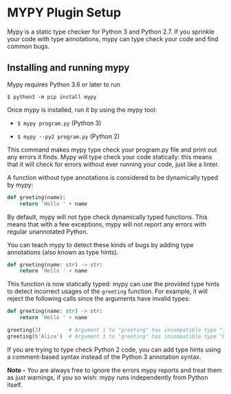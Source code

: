 # MYPY Plugin Setup

Mypy is a static type checker for Python 3 and Python 2.7. If you sprinkle your code with type annotations, mypy can type check your code and find common bugs.

## Installing and running mypy

Mypy requires Python 3.6 or later to run

`$ python3 -m pip install mypy`

Once mypy is installed, run it by using the mypy tool:

- `$ mypy program.py` (Python 3)

- `$ mypy --py2 program.py` (Python 2)

This command makes mypy type check your program.py file and print out any errors it finds. Mypy will type check your code statically: this means that it will check for errors without ever running your code, just like a linter.

A function without type annotations is considered to be dynamically typed by mypy:

```python
def greeting(name):
    return 'Hello ' + name
```

By default, mypy will not type check dynamically typed functions. This means that with a few exceptions, mypy will not report any errors with regular unannotated Python.

You can teach mypy to detect these kinds of bugs by adding type annotations (also known as type hints).

```python
def greeting(name: str) -> str:
    return 'Hello ' + name
```

This function is now statically typed: mypy can use the provided type hints to detect incorrect usages of the `greeting` function. For example, it will reject the following calls since the arguments have invalid types:

```python
def greeting(name: str) -> str:
    return 'Hello ' + name

greeting(3)         # Argument 1 to "greeting" has incompatible type "int"; expected "str"
greeting(b'Alice')  # Argument 1 to "greeting" has incompatible type "bytes"; expected "str"
```

If you are trying to type check Python 2 code, you can add type hints using a comment-based syntax instead of the Python 3 annotation syntax.

**Note -**
You are always free to ignore the errors mypy reports and treat them as just warnings, if you so wish: mypy runs independently from Python itself.
